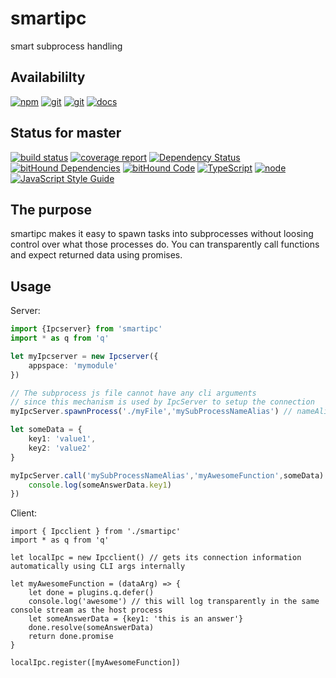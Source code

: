 # smartipc
smart subprocess handling

## Availabililty
[![npm](https://push.rocks/assets/repo-button-npm.svg)](https://www.npmjs.com/package/smartipc)
[![git](https://push.rocks/assets/repo-button-git.svg)](https://gitlab.com/pushrocks/smartipc)
[![git](https://push.rocks/assets/repo-button-mirror.svg)](https://github.com/pushrocks/smartipc)
[![docs](https://push.rocks/assets/repo-button-docs.svg)](https://pushrocks.gitlab.io/smartipc/)

## Status for master
[![build status](https://gitlab.com/pushrocks/smartipc/badges/master/build.svg)](https://gitlab.com/pushrocks/smartipc/commits/master)
[![coverage report](https://gitlab.com/pushrocks/smartipc/badges/master/coverage.svg)](https://gitlab.com/pushrocks/smartipc/commits/master)
[![Dependency Status](https://david-dm.org/pushrocks/smartipc.svg)](https://david-dm.org/pushrocks/smartipc)
[![bitHound Dependencies](https://www.bithound.io/github/pushrocks/smartipc/badges/dependencies.svg)](https://www.bithound.io/github/pushrocks/smartipc/master/dependencies/npm)
[![bitHound Code](https://www.bithound.io/github/pushrocks/smartipc/badges/code.svg)](https://www.bithound.io/github/pushrocks/smartipc)
[![TypeScript](https://img.shields.io/badge/TypeScript-2.x-blue.svg)](https://nodejs.org/dist/latest-v6.x/docs/api/)
[![node](https://img.shields.io/badge/node->=%206.x.x-blue.svg)](https://nodejs.org/dist/latest-v6.x/docs/api/)
[![JavaScript Style Guide](https://img.shields.io/badge/code%20style-standard-brightgreen.svg)](http://standardjs.com/)

## The purpose
smartipc makes it easy to spawn tasks into subprocesses without loosing control over what those processes do.
You can transparently call functions and expect returned data using promises.

## Usage

Server:
```typescript
import {Ipcserver} from 'smartipc'
import * as q from 'q'

let myIpcserver = new Ipcserver({
    appspace: 'mymodule'
})

// The subprocess js file cannot have any cli arguments
// since this mechanism is used by IpcServer to setup the connection
myIpcServer.spawnProcess('./myFile','mySubProcessNameAlias') // nameAlias identifies the subprocess and will prefix any logs from child Process

let someData = {
    key1: 'value1',
    key2: 'value2'
}

myIpcServer.call('mySubProcessNameAlias','myAwesomeFunction',someData).then(someAnswerData => {
    console.log(someAnswerData.key1)
})

```

Client:
```
import { Ipcclient } from './smartipc'
import * as q from 'q'

let localIpc = new Ipcclient() // gets its connection information automatically using CLI args internally

let myAwesomeFunction = (dataArg) => {
    let done = plugins.q.defer()
    console.log('awesome') // this will log transparently in the same console stream as the host process
    let someAnswerData = {key1: 'this is an answer'}
    done.resolve(someAnswerData)
    return done.promise
}

localIpc.register([myAwesomeFunction])
```